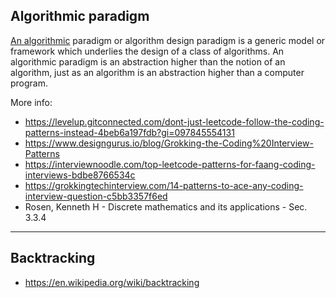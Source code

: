 ## Algorithmic paradigm

[An algorithmic][1] paradigm or algorithm design paradigm is a generic model or framework which underlies the design of a class of algorithms. An algorithmic paradigm is an abstraction higher than the notion of an algorithm, just as an algorithm is an abstraction higher than a computer program.

More info:

- https://levelup.gitconnected.com/dont-just-leetcode-follow-the-coding-patterns-instead-4beb6a197fdb?gi=097845554131
- https://www.designgurus.io/blog/Grokking-the-Coding%20Interview-Patterns
- https://interviewnoodle.com/top-leetcode-patterns-for-faang-coding-interviews-bdbe8766534c
- https://grokkingtechinterview.com/14-patterns-to-ace-any-coding-interview-question-c5bb3357f6ed
- Rosen, Kenneth H - Discrete mathematics and its applications - Sec. 3.3.4

---

## Backtracking

- https://en.wikipedia.org/wiki/backtracking

[1]: https://en.wikipedia.org/wiki/Algorithmic_paradigm
